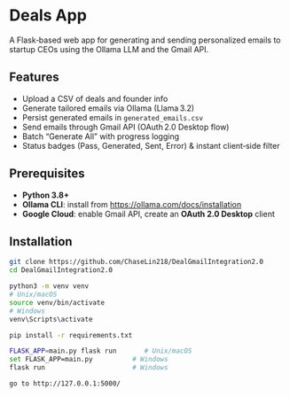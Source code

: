 # Deals App

A Flask‑based web app for generating and sending personalized emails to startup CEOs using the Ollama LLM and the Gmail API.

## Features

- Upload a CSV of deals and founder info  
- Generate tailored emails via Ollama (Llama 3.2)  
- Persist generated emails in `generated_emails.csv`  
- Send emails through Gmail API (OAuth 2.0 Desktop flow)  
- Batch “Generate All” with progress logging  
- Status badges (Pass, Generated, Sent, Error) & instant client‑side filter  

## Prerequisites

- **Python 3.8+**  
- **Ollama CLI**: install from https://ollama.com/docs/installation  
- **Google Cloud**: enable Gmail API, create an **OAuth 2.0 Desktop** client  

## Installation

```bash
git clone https://github.com/ChaseLin218/DealGmailIntegration2.0
cd DealGmailIntegration2.0

python3 -m venv venv
# Unix/macOS
source venv/bin/activate
# Windows
venv\Scripts\activate

pip install -r requirements.txt

FLASK_APP=main.py flask run       # Unix/macOS
set FLASK_APP=main.py          # Windows
flask run                      # Windows

go to http://127.0.0.1:5000/